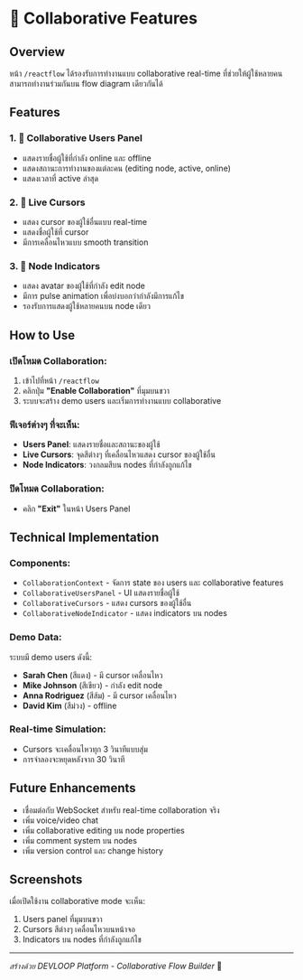 # 🤝 Collaborative Features

## Overview
หน้า `/reactflow` ได้รองรับการทำงานแบบ collaborative real-time ที่ช่วยให้ผู้ใช้หลายคนสามารถทำงานร่วมกันบน flow diagram เดียวกันได้

## Features

### 1. 👥 Collaborative Users Panel
- แสดงรายชื่อผู้ใช้ที่กำลัง online และ offline
- แสดงสถานะการทำงานของแต่ละคน (editing node, active, online)
- แสดงเวลาที่ active ล่าสุด

### 2. 🎯 Live Cursors
- แสดง cursor ของผู้ใช้อื่นแบบ real-time
- แสดงชื่อผู้ใช้ที่ cursor
- มีการเคลื่อนไหวแบบ smooth transition

### 3. 🎨 Node Indicators
- แสดง avatar ของผู้ใช้ที่กำลัง edit node
- มีการ pulse animation เพื่อบ่งบอกว่ากำลังมีการแก้ไข
- รองรับการแสดงผู้ใช้หลายคนบน node เดียว

## How to Use

### เปิดโหมด Collaboration:
1. เข้าไปที่หน้า `/reactflow`
2. คลิกปุ่ม **"Enable Collaboration"** ที่มุมบนขวา
3. ระบบจะสร้าง demo users และเริ่มการทำงานแบบ collaborative

### ฟีเจอร์ต่างๆ ที่จะเห็น:
- **Users Panel**: แสดงรายชื่อและสถานะของผู้ใช้
- **Live Cursors**: จุดสีต่างๆ ที่เคลื่อนไหวแสดง cursor ของผู้ใช้อื่น
- **Node Indicators**: วงกลมสีบน nodes ที่กำลังถูกแก้ไข

### ปิดโหมด Collaboration:
- คลิก **"Exit"** ในหน้า Users Panel

## Technical Implementation

### Components:
- `CollaborationContext` - จัดการ state ของ users และ collaborative features
- `CollaborativeUsersPanel` - UI แสดงรายชื่อผู้ใช้
- `CollaborativeCursors` - แสดง cursors ของผู้ใช้อื่น
- `CollaborativeNodeIndicator` - แสดง indicators บน nodes

### Demo Data:
ระบบมี demo users ดังนี้:
- **Sarah Chen** (สีแดง) - มี cursor เคลื่อนไหว
- **Mike Johnson** (สีเขียว) - กำลัง edit node
- **Anna Rodriguez** (สีส้ม) - มี cursor เคลื่อนไหว  
- **David Kim** (สีม่วง) - offline

### Real-time Simulation:
- Cursors จะเคลื่อนไหวทุก 3 วินาทีแบบสุ่ม
- การจำลองจะหยุดหลังจาก 30 วินาที

## Future Enhancements
- เชื่อมต่อกับ WebSocket สำหรับ real-time collaboration จริง
- เพิ่ม voice/video chat
- เพิ่ม collaborative editing บน node properties
- เพิ่ม comment system บน nodes
- เพิ่ม version control และ change history

## Screenshots
เมื่อเปิดใช้งาน collaborative mode จะเห็น:
1. Users panel ที่มุมบนขวา
2. Cursors สีต่างๆ เคลื่อนไหวบนหน้าจอ
3. Indicators บน nodes ที่กำลังถูกแก้ไข

---
*สร้างด้วย DEVLOOP Platform - Collaborative Flow Builder* 🚀